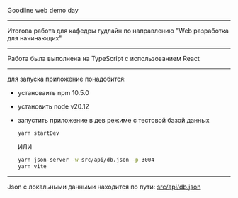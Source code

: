 Goodline web demo day

---

Итогова работа для кафедры гудлайн по направлению "Web разработка для начинающих"

---

Работа была выполнена на TypeScript с использованием React

---

для запуска приложение понадобится:

- установаить npm 10.5.0

- установить node v20.12

- запустить приложение в дев режиме с тестовой базой данных

  ```bash
  yarn startDev
  ```

  ИЛИ

  ```bash
  yarn json-server -w src/api/db.json -p 3004
  yarn vite
  ```

---

Json с локальными данными находится по пути: [src/api/db.json](https://github.com/kopch02/goodline_demo_day_react/blob/main/src/api/db.json)
